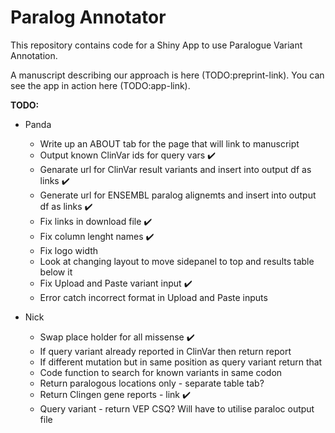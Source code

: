 # Paralog Annotator

This repository contains code for a Shiny App to use Paralogue Variant Annotation.

A manuscript describing our approach is here (TODO:preprint-link).
You can see the app in action here (TODO:app-link).

**TODO:**

* Panda
	- Write up an ABOUT tab for the page that will link to manuscript
	- Output known ClinVar ids for query vars :heavy_check_mark:
	- Genarate url for ClinVar result variants and insert into output df as links :heavy_check_mark:
	- Generate url for ENSEMBL paralog alignemts and insert into output df as links :heavy_check_mark:
	- Fix links in download file :heavy_check_mark:
	- Fix column lenght names :heavy_check_mark:
	- Fix logo width
	- Look at changing layout to move sidepanel to top and results table below it
	- Fix Upload and Paste variant input :heavy_check_mark:
	- Error catch incorrect format in Upload and Paste inputs

* Nick
	- Swap place holder for all missense :heavy_check_mark:
	- If query variant already reported in ClinVar then return report
	- If different mutation but in same position as query variant return that
	- Code function to search for known variants in same codon
	- Return paralogous locations only - separate table tab?
	- Return Clingen gene reports - link :heavy_check_mark:
	- Query variant - return VEP CSQ? Will have to utilise paraloc output file

	
